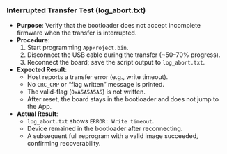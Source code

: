 ### Interrupted Transfer Test (log_abort.txt)

- **Purpose**: Verify that the bootloader does not accept incomplete firmware when the transfer is interrupted.  
- **Procedure**:  
  1. Start programming `AppProject.bin`.  
  2. Disconnect the USB cable during the transfer (~50–70% progress).  
  3. Reconnect the board; save the script output to `log_abort.txt`.  
- **Expected Result**:  
  - Host reports a transfer error (e.g., write timeout).  
  - No `CRC_CMP` or “flag written” message is printed.  
  - The valid-flag (`0xA5A5A5A5`) is not written.  
  - After reset, the board stays in the bootloader and does not jump to the App.  
- **Actual Result**:  
  - `log_abort.txt` shows `ERROR: Write timeout`.  
  - Device remained in the bootloader after reconnecting.  
  - A subsequent full reprogram with a valid image succeeded, confirming recoverability.

